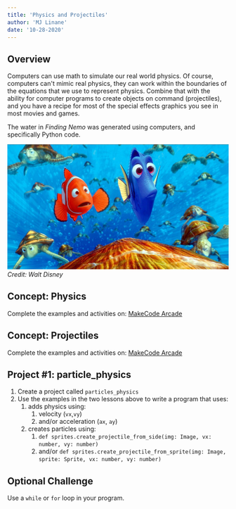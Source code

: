 ```yaml
---
title: 'Physics and Projectiles'
author: 'MJ Linane'
date: '10-28-2020'
---
```


## Overview

Computers can use math to simulate our real world physics. Of course, computers can't mimic real physics, they can work within the boundaries of the equations that we use to represent physics. Combine that with the ability for computer programs to create objects on command (projectiles), and you have a recipe for most of the special effects graphics you see in most movies and games.

The water in *Finding Nemo* was generated using computers, and specifically Python code.

![Finding Nemo](./finding-nemo-ep-disney.jpg)
*Credit: Walt Disney*

## Concept: Physics

Complete the examples and activities on: [MakeCode Arcade](https://arcade.makecode.com/courses/csintro1/loops/physics)

## Concept: Projectiles

Complete the examples and activities on: [MakeCode Arcade](https://arcade.makecode.com/courses/csintro3/structure/projectiles)

## Project #1: particle_physics

1. Create a project called `particles_physics`
2. Use the examples in the two lessons above to write a program that uses:
   1. adds physics using:
      1. velocity (`vx`,`vy`)
      2. and/or acceleration (`ax`, `ay`)
   2. creates particles using:
      1. `def sprites.create_projectile_from_side(img: Image, vx: number, vy: number)`
      2. and/or `def sprites.create_projectile_from_sprite(img: Image, sprite: Sprite, vx: number, vy: number)`

## Optional Challenge

Use a `while` or `for` loop in your program.
